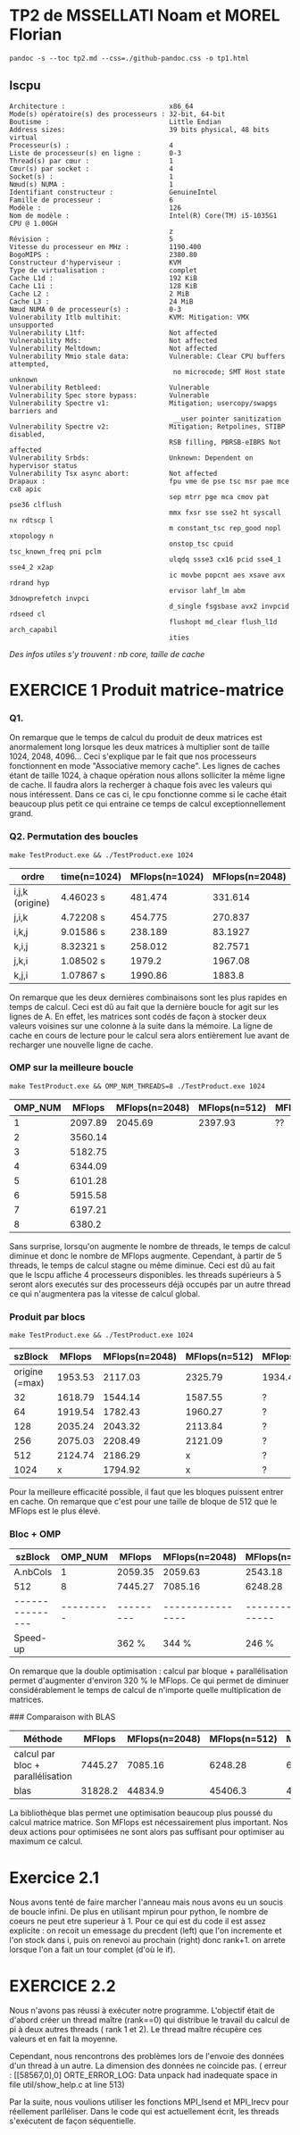 

# TP2 de MSSELLATI Noam et MOREL Florian

`pandoc -s --toc tp2.md --css=./github-pandoc.css -o tp1.html`





## lscpu

```
Architecture :                          x86_64
Mode(s) opératoire(s) des processeurs : 32-bit, 64-bit
Boutisme :                              Little Endian
Address sizes:                          39 bits physical, 48 bits virtual
Processeur(s) :                         4
Liste de processeur(s) en ligne :       0-3
Thread(s) par cœur :                    1
Cœur(s) par socket :                    4
Socket(s) :                             1
Nœud(s) NUMA :                          1
Identifiant constructeur :              GenuineIntel
Famille de processeur :                 6
Modèle :                                126
Nom de modèle :                         Intel(R) Core(TM) i5-1035G1 CPU @ 1.00GH
                                        z
Révision :                              5
Vitesse du processeur en MHz :          1190.400
BogoMIPS :                              2380.80
Constructeur d'hyperviseur :            KVM
Type de virtualisation :                complet
Cache L1d :                             192 KiB
Cache L1i :                             128 KiB
Cache L2 :                              2 MiB
Cache L3 :                              24 MiB
Nœud NUMA 0 de processeur(s) :          0-3
Vulnerability Itlb multihit:            KVM: Mitigation: VMX unsupported
Vulnerability L1tf:                     Not affected
Vulnerability Mds:                      Not affected
Vulnerability Meltdown:                 Not affected
Vulnerability Mmio stale data:          Vulnerable: Clear CPU buffers attempted,
                                         no microcode; SMT Host state unknown
Vulnerability Retbleed:                 Vulnerable
Vulnerability Spec store bypass:        Vulnerable
Vulnerability Spectre v1:               Mitigation; usercopy/swapgs barriers and
                                         __user pointer sanitization
Vulnerability Spectre v2:               Mitigation; Retpolines, STIBP disabled, 
                                        RSB filling, PBRSB-eIBRS Not affected
Vulnerability Srbds:                    Unknown: Dependent on hypervisor status
Vulnerability Tsx async abort:          Not affected
Drapaux :                               fpu vme de pse tsc msr pae mce cx8 apic 
                                        sep mtrr pge mca cmov pat pse36 clflush 
                                        mmx fxsr sse sse2 ht syscall nx rdtscp l
                                        m constant_tsc rep_good nopl xtopology n
                                        onstop_tsc cpuid tsc_known_freq pni pclm
                                        ulqdq ssse3 cx16 pcid sse4_1 sse4_2 x2ap
                                        ic movbe popcnt aes xsave avx rdrand hyp
                                        ervisor lahf_lm abm 3dnowprefetch invpci
                                        d_single fsgsbase avx2 invpcid rdseed cl
                                        flushopt md_clear flush_l1d arch_capabil
                                        ities

```

*Des infos utiles s'y trouvent : nb core, taille de cache*



# EXERCICE 1 Produit matrice-matrice

### Q1. 
On remarque que le temps de calcul du produit de deux matrices est anormalement long lorsque les deux matrices à multiplier sont de taille 1024, 2048, 4096...
Ceci s'explique par le fait que nos processeurs fonctionnent en mode "Associative memory cache". Les lignes de caches étant de taille 1024, à chaque opération nous allons solliciter la même ligne de cache. Il faudra alors la recherger à chaque fois avec les valeurs qui nous intéressent. Dans ce cas ci, le cpu fonctionne comme si le cache était beaucoup plus petit ce qui entraine ce temps de calcul exceptionnellement grand.


### Q2. Permutation des boucles


`make TestProduct.exe && ./TestProduct.exe 1024`


  ordre           | time(n=1024) | MFlops(n=1024)  | MFlops(n=2048) 
------------------|-----------|---------|----------------
i,j,k (origine)   | 4.46023 s | 481.474 | 331.614            
j,i,k             | 4.72208 s | 454.775 | 270.837
i,k,j             | 9.01586 s | 238.189 |   83.1927 
k,i,j             | 8.32321 s | 258.012 |   82.7571 
j,k,i             | 1.08502 s | 1979.2 |  1967.08  
k,j,i             | 1.07867 s | 1990.86 | 1883.8

On remarque que les deux dernières combinaisons sont les plus rapides en temps de calcul. Ceci est dû au fait que la dernière boucle for agit sur les lignes de A. En effet, les matrices sont codés de façon à stocker deux valeurs voisines sur une colonne à la suite dans la mémoire. La ligne de cache en cours de lecture pour le calcul sera alors entièrement lue avant de recharger une nouvelle ligne de cache.



### OMP sur la meilleure boucle 

`make TestProduct.exe && OMP_NUM_THREADS=8 ./TestProduct.exe 1024`

  OMP_NUM         | MFlops  | MFlops(n=2048) | MFlops(n=512)  | MFlops(n=4096)
------------------|---------|----------------|----------------|---------------
1                 | 2097.89 | 2045.69 | 2397.93 | ??
2                 | 3560.14 | 
3                 | 5182.75 | 
4                 | 6344.09 |
5                 | 6101.28 | 
6                 | 5915.58 |
7                 | 6197.21 | 
8                 | 6380.2 |

Sans surprise, lorsqu'on augmente le nombre de threads, le temps de calcul diminue et donc le nombre de MFlops augmente. Cependant, à partir de 5 threads, le temps de calcul stagne ou même diminue. Ceci est dû au fait que le lscpu affiche 4 processeurs disponibles. les threads supérieurs à 5 seront alors executés sur des processeurs déjà occupés par un autre thread ce qui n'augmentera pas la vitesse de calcul global.


### Produit par blocs

`make TestProduct.exe && ./TestProduct.exe 1024`

  szBlock         | MFlops  | MFlops(n=2048) | MFlops(n=512)  | MFlops(n=4096)
------------------|---------|----------------|----------------|---------------
origine (=max)    | 1953.53 | 2117.03 | 2325.79 | 1934.4
32                | 1618.79 | 1544.14 | 1587.55 | ?
64                | 1919.54 | 1782.43 | 1960.27 | ?
128               | 2035.24 | 2043.32 | 2113.84 | ?
256               | 2075.03 | 2208.49 | 2121.09 | ?
512               | 2124.74 | 2186.29 | x | ?
1024              | x       | 1794.92 | x | ?

Pour la meilleure efficacité possible, il faut que les bloques puissent entrer en cache. On remarque que c'est pour une taille de bloque de 512 que le MFlops est le plus élevé.

### Bloc + OMP



  szBlock      | OMP_NUM | MFlops  | MFlops(n=2048) | MFlops(n=512)  | MFlops(n=4096)
---------------|---------|---------|----------------|----------------|---------------
A.nbCols       |  1      | 2059.35 |     2059.63    |    2543.18     |     2076.88   
512            |  8      | 7445.27 |     7085.16    |    6248.28     |     6840.28   
---------------|---------|---------|----------------|----------------|---------------
Speed-up       |         |  362 %  |     344 %      |      246 %     |      329 %         


On remarque que la double optimisation : calcul par bloque + parallélisation permet d'augmenter d'environ 320 % le MFlops. Ce qui permet de diminuer considérablement le temps de calcul de n'importe quelle multiplication de matrices.


### Comparaison with BLAS

Méthode                           |  MFlops | MFlops(n=2048) | MFlops(n=512)  | MFlops(n=4096)
----------------------------------|---------|----------------|----------------|---------------
calcul par bloc + parallélisation | 7445.27 |     7085.16    |    6248.28     |     6840.28   
blas                              | 31828.2 |     44834.9    |    45406.3    |     41594.5   

La bibliothèque blas permet une optimisation beaucoup plus poussé du calcul matrice matrice. Son MFlops est nécessairement plus important. Nos deux actions pour optimisées ne sont alors pas suffisant pour optimiser au maximum ce calcul. 


# Exercice 2.1

Nous avons tenté de faire marcher l'anneau mais nous avons eu un soucis de boucle infini. De plus en utilisant mpirun pour python, le nombre de coeurs ne peut etre superieur à 1.
Pour ce qui est du code il est assez explicite : on recoit un emessage du precdent (left) que l'on incremente et l'on stock dans i, puis on renevoi au prochain (right) donc rank+1. 
on arrete lorsque l'on a fait un tour complet (d'où le if). 

# EXERCICE 2.2

Nous n'avons pas réussi à exécuter notre programme. L'objectif était de d'abord créer un thread maître (rank==0) qui distribue le travail du calcul de pi à deux autres threads ( rank 1 et 2). Le thread maître récupère ces valeurs et en fait la moyenne.

Cependant, nous rencontrons des problèmes lors de l'envoie des données d'un thread à un autre. La dimension des données ne coincide pas. ( erreur : [[58567,0],0] ORTE_ERROR_LOG: Data unpack had inadequate space in file util/show_help.c at line 513)

Par la suite, nous voulions utiliser les fonctions MPI_Isend et MPI_Irecv pour réellement parlléliser. Dans le code qui est actuellement écrit, les threads s'exécutent de façon séquentielle.